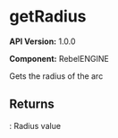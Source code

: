 # getRadius

**API Version:** 1.0.0

**Component:** RebelENGINE

Gets the radius of the arc

## Returns

: Radius value


